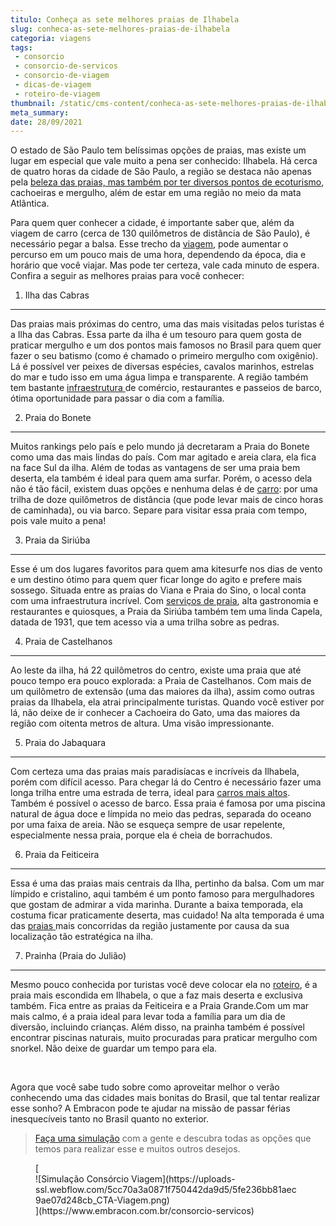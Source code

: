 ```yaml
---
titulo: Conheça as sete melhores praias de Ilhabela
slug: conheca-as-sete-melhores-praias-de-ilhabela
categoria: viagens
tags:
 - consorcio
 - consorcio-de-servicos
 - consorcio-de-viagem
 - dicas-de-viagem
 - roteiro-de-viagem
thumbnail: /static/cms-content/conheca-as-sete-melhores-praias-de-ilhabela.jpg
meta_summary: 
date: 28/09/2021
---
```

O estado de São Paulo tem belíssimas opções de praias, mas existe um lugar em especial que vale muito a pena ser conhecido: Ilhabela. Há cerca de quatro horas da cidade de São Paulo, a região se destaca não apenas pela [beleza das praias, mas também por ter diversos pontos de ecoturismo](https://www.embracon.com.br/blog/guia-completo-para-uma-viagem-sustentavel-em-praias-paradisiacas), cachoeiras e mergulho, além de estar em uma região no meio da mata Atlântica.

Para quem quer conhecer a cidade, é importante saber que, além da viagem de carro (cerca de 130 quilômetros de distância de São Paulo), é necessário pegar a balsa. Esse trecho da [viagem](https://www.embracon.com.br/blog/como-preparar-o-roteiro-de-viagem-romantica), pode aumentar o percurso em um pouco mais de uma hora, dependendo da época, dia e horário que você viajar. Mas pode ter certeza, vale cada minuto de espera. Confira a seguir as melhores praias para você conhecer:

 1. Ilha das Cabras
-------------------

Das praias mais próximas do centro, uma das mais visitadas pelos turistas é a Ilha das Cabras. Essa parte da ilha é um tesouro para quem gosta de praticar mergulho e um dos pontos mais famosos no Brasil para quem quer fazer o seu batismo (como é chamado o primeiro mergulho com oxigênio). Lá é possível ver peixes de diversas espécies, cavalos marinhos, estrelas do mar e tudo isso em uma água limpa e transparente. A região também tem bastante [infraestrutura ](https://www.embracon.com.br/blog/veja-4-dicas-essenciais-para-o-seu-casamento-na-praia-ser-incrivel)de comércio, restaurantes e passeios de barco, ótima oportunidade para passar o dia com a família.

 2. Praia do Bonete
-------------------

Muitos rankings pelo país e pelo mundo já decretaram a Praia do Bonete como uma das mais lindas do país. Com mar agitado e areia clara, ela fica na face Sul da ilha. Além de todas as vantagens de ser uma praia bem deserta, ela também é ideal para quem ama surfar. Porém, o acesso dela não é tão fácil, existem duas opções e nenhuma delas é de [carro](https://www.embracon.com.br/blog/hatch-ou-sedan-diferencas): por uma trilha de doze quilômetros de distância (que pode levar mais de cinco horas de caminhada), ou via barco. Separe para visitar essa praia com tempo, pois vale muito a pena!

 3. Praia da Siriúba
--------------------

Esse é um dos lugares favoritos para quem ama kitesurfe nos dias de vento e um destino ótimo para quem quer ficar longe do agito e prefere mais sossego. Situada entre as praias do Viana e Praia do Sino, o local conta com uma infraestrutura incrível. Com [serviços de praia](https://www.embracon.com.br/blog/casamento-na-praia-guia-completo-para-uma-celebracao), alta gastronomia e restaurantes e quiosques, a Praia da Siriúba também tem uma linda Capela, datada de 1931, que tem acesso via a uma trilha sobre as pedras.

 4. Praia de Castelhanos
------------------------

Ao leste da ilha, há 22 quilômetros do centro, existe uma praia que até pouco tempo era pouco explorada: a Praia de Castelhanos. Com mais de um quilômetro de extensão (uma das maiores da ilha), assim como outras praias da Ilhabela, ela atrai principalmente turistas. Quando você estiver por lá, não deixe de ir conhecer a Cachoeira do Gato, uma das maiores da região com oitenta metros de altura. Uma visão impressionante.

 5. Praia do Jabaquara
----------------------

Com certeza uma das praias mais paradisíacas e incríveis da Ilhabela, porém com difícil acesso. Para chegar lá do Centro é necessário fazer uma longa trilha entre uma estrada de terra, ideal para [carros mais altos](https://www.embracon.com.br/blog/7-dicas-para-escolher-entre-uma-caminhonete-ou-um-suv). Também é possível o acesso de barco. Essa praia é famosa por uma piscina natural de água doce e límpida no meio das pedras, separada do oceano por uma faixa de areia. Não se esqueça sempre de usar repelente, especialmente nessa praia, porque ela é cheia de borrachudos.

 6. Praia da Feiticeira
-----------------------

Essa é uma das praias mais centrais da Ilha, pertinho da balsa. Com um mar límpido e cristalino, aqui também é um ponto famoso para mergulhadores que gostam de admirar a vida marinha. Durante a baixa temporada, ela costuma ficar praticamente deserta, mas cuidado! Na alta temporada é uma das [praias ](https://www.embracon.com.br/blog/como-escolher-uma-casa-de-praia-perfeita)mais concorridas da região justamente por causa da sua localização tão estratégica na ilha.

 7. Prainha (Praia do Julião)
-----------------------------

Mesmo pouco conhecida por turistas você deve colocar ela no [roteiro](https://www.embracon.com.br/blog/saiba-como-montar-um-roteiro-de-viagem-em-7-passos), é a praia mais escondida em Ilhabela, o que a faz mais deserta e exclusiva também. Fica entre as praias da Feiticeira e a Praia Grande.Com um mar mais calmo, é a praia ideal para levar toda a família para um dia de diversão, incluindo crianças. Além disso, na prainha também é possível encontrar piscinas naturais, muito procuradas para praticar mergulho com snorkel. Não deixe de guardar um tempo para ela.

‍

Agora que você sabe tudo sobre como aproveitar melhor o verão conhecendo uma das cidades mais bonitas do Brasil, que tal tentar realizar esse sonho? A Embracon pode te ajudar na missão de passar férias inesquecíveis tanto no Brasil quanto no exterior.

> [Faça uma simulação](https://www.embracon.com.br/consorcio-servicos) com a gente e descubra todas as opções que temos para realizar esse e muitos outros desejos.

<figure class="w-richtext-figure-type-image w-richtext-align-center">[<div>![Simulação Consórcio Viagem](https://uploads-ssl.webflow.com/5cc70a3a0871f750442da9d5/5fe236bb81aec9ae07d248cb_CTA-Viagem.png)</div>](https://www.embracon.com.br/consorcio-servicos)</figure>

